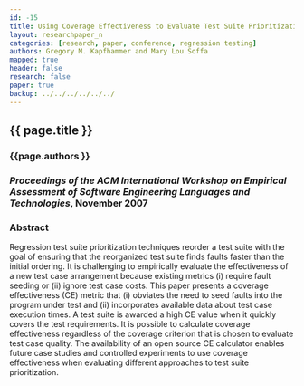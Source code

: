 ```yaml
---
id: -15
title: Using Coverage Effectiveness to Evaluate Test Suite Prioritizations
layout: researchpaper_n
categories: [research, paper, conference, regression testing]
authors: Gregory M. Kapfhammer and Mary Lou Soffa
mapped: true
header: false
research: false
paper: true
backup: ../../../../../../
---
```


## {{ page.title }} [<i class="fa fa-download"></i>]({{site.baseurl}}download/research/papers/ "Download this Paper!")

### {{page.authors }}

### <em>Proceedings of the ACM International Workshop on Empirical Assessment of Software Engineering Languages and Technologies</em>, November 2007 

### Abstract

Regression test suite prioritization techniques reorder a test suite with the goal of ensuring that the reorganized test
suite finds faults faster than the initial ordering. It is challenging to empirically evaluate the effectiveness of a
new test case arrangement because existing metrics (i) require fault seeding or (ii) ignore test case costs. This paper
presents a coverage effectiveness (CE) metric that (i) obviates the need to seed faults into the program under test and
(ii) incorporates available data about test case execution times. A test suite is awarded a high CE value when it
quickly covers the test requirements. It is possible to calculate coverage effectiveness regardless of the coverage
criterion that is chosen to evaluate test case quality. The availability of an open source CE calculator enables future
case studies and controlled experiments to use coverage effectiveness when evaluating different approaches to test suite
prioritization.

